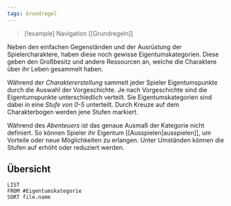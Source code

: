 ```yaml
---
tags: Grundregel
---
```

> [!example] Navigation 
>  [[Grundregeln]]

Neben den einfachen Gegenständen und der Ausrüstung der Spielercharaktere, haben diese noch gewisse Eigentumskategorien. Diese geben den Großbesitz und andere Ressourcen an, welche die Charaktere über ihr Leben gesammelt haben.

Während der *Charaktererstellung* sammelt jeder Spieler Eigentumspunkte durch die Auswahl der Vorgeschichte. Je nach Vorgeschichte sind die Eigentumspunkte unterschiedlich verteilt. Sie Eigentumskategorien sind dabei in eine *Stufe von 0-5* unterteilt. Durch Kreuze auf dem Charakterbogen werden jene Stufen markiert.

Während des *Abenteuers* ist das genaue Ausmaß der Kategorie nicht definiert. So können Spieler ihr Eigentum [[Ausspielen|ausspielen]], um Vorteile oder neue Möglichkeiten zu erlangen. Unter Umständen können die Stufen auf erhöht oder reduziert werden.


## Übersicht
```dataview
LIST
FROM #Eigentumskategorie
SORT file.name
```